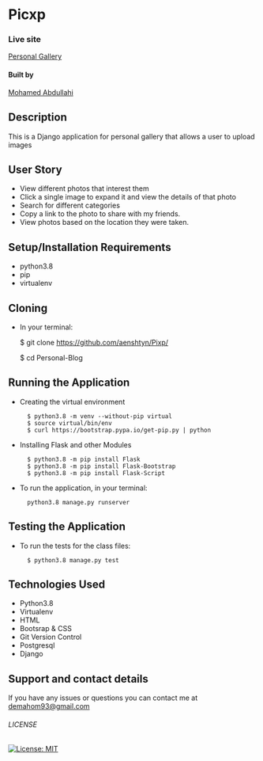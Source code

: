 # Picxp

### Live site

[Personal Gallery](https://picxp.herokuapp.com/)


#### Built by

[Mohamed Abdullahi](https://github.com/aenshtyn)

## Description

This is a Django application for personal gallery that allows a user to upload images 

## User Story

* View different photos that interest them  
* Click a single image to expand it and view the details of that photo  
* Search for different categories   
* Copy a link to the photo to share with my friends.  
* View photos based on the location they were taken.  


## Setup/Installation Requirements

* python3.8
* pip
* virtualenv

## Cloning
* In your terminal:

  $ git clone https://github.com/aenshtyn/Pixp/

  $ cd Personal-Blog

## Running the Application
* Creating the virtual environment

        $ python3.8 -m venv --without-pip virtual
        $ source virtual/bin/env
        $ curl https://bootstrap.pypa.io/get-pip.py | python

* Installing Flask and other Modules

        $ python3.8 -m pip install Flask
        $ python3.8 -m pip install Flask-Bootstrap
        $ python3.8 -m pip install Flask-Script

* To run the application, in your terminal:

        python3.8 manage.py runserver

## Testing the Application

* To run the tests for the class files:

        $ python3.8 manage.py test

## Technologies Used

* Python3.8
* Virtualenv
* HTML
* Bootsrap & CSS
* Git Version Control
* Postgresql
* Django

## Support and contact details

If you have any issues or questions you can contact me at demahom93@gmail.com

###### LICENSE

[![License: MIT](https://img.shields.io/badge/License-MIT-yellow.svg)](https://opensource.org/licenses/MIT)

